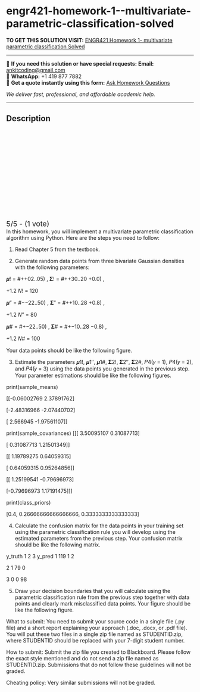 # engr421-homework-1--multivariate-parametric-classification-solved
**TO GET THIS SOLUTION VISIT:** [ENGR421 Homework 1- multivariate parametric classification Solved](https://www.ankitcodinghub.com/product/engr-421-dasc-521-introduction-to-machine-learning-solved/)


---

📩 **If you need this solution or have special requests:** **Email:** ankitcoding@gmail.com  
📱 **WhatsApp:** +1 419 877 7882  
📄 **Get a quote instantly using this form:** [Ask Homework Questions](https://www.ankitcodinghub.com/services/ask-homework-questions/)

*We deliver fast, professional, and affordable academic help.*

---

<h2>Description</h2>



<div class="kk-star-ratings kksr-auto kksr-align-center kksr-valign-top" data-payload="{&quot;align&quot;:&quot;center&quot;,&quot;id&quot;:&quot;113726&quot;,&quot;slug&quot;:&quot;default&quot;,&quot;valign&quot;:&quot;top&quot;,&quot;ignore&quot;:&quot;&quot;,&quot;reference&quot;:&quot;auto&quot;,&quot;class&quot;:&quot;&quot;,&quot;count&quot;:&quot;1&quot;,&quot;legendonly&quot;:&quot;&quot;,&quot;readonly&quot;:&quot;&quot;,&quot;score&quot;:&quot;5&quot;,&quot;starsonly&quot;:&quot;&quot;,&quot;best&quot;:&quot;5&quot;,&quot;gap&quot;:&quot;4&quot;,&quot;greet&quot;:&quot;Rate this product&quot;,&quot;legend&quot;:&quot;5\/5 - (1 vote)&quot;,&quot;size&quot;:&quot;24&quot;,&quot;title&quot;:&quot;ENGR421 Homework 1- multivariate parametric classification Solved&quot;,&quot;width&quot;:&quot;138&quot;,&quot;_legend&quot;:&quot;{score}\/{best} - ({count} {votes})&quot;,&quot;font_factor&quot;:&quot;1.25&quot;}">

<div class="kksr-stars">

<div class="kksr-stars-inactive">
            <div class="kksr-star" data-star="1" style="padding-right: 4px">


<div class="kksr-icon" style="width: 24px; height: 24px;"></div>
        </div>
            <div class="kksr-star" data-star="2" style="padding-right: 4px">


<div class="kksr-icon" style="width: 24px; height: 24px;"></div>
        </div>
            <div class="kksr-star" data-star="3" style="padding-right: 4px">


<div class="kksr-icon" style="width: 24px; height: 24px;"></div>
        </div>
            <div class="kksr-star" data-star="4" style="padding-right: 4px">


<div class="kksr-icon" style="width: 24px; height: 24px;"></div>
        </div>
            <div class="kksr-star" data-star="5" style="padding-right: 4px">


<div class="kksr-icon" style="width: 24px; height: 24px;"></div>
        </div>
    </div>

<div class="kksr-stars-active" style="width: 138px;">
            <div class="kksr-star" style="padding-right: 4px">


<div class="kksr-icon" style="width: 24px; height: 24px;"></div>
        </div>
            <div class="kksr-star" style="padding-right: 4px">


<div class="kksr-icon" style="width: 24px; height: 24px;"></div>
        </div>
            <div class="kksr-star" style="padding-right: 4px">


<div class="kksr-icon" style="width: 24px; height: 24px;"></div>
        </div>
            <div class="kksr-star" style="padding-right: 4px">


<div class="kksr-icon" style="width: 24px; height: 24px;"></div>
        </div>
            <div class="kksr-star" style="padding-right: 4px">


<div class="kksr-icon" style="width: 24px; height: 24px;"></div>
        </div>
    </div>
</div>


<div class="kksr-legend" style="font-size: 19.2px;">
            5/5 - (1 vote)    </div>
    </div>
In this homework, you will implement a multivariate parametric classification algorithm using Python. Here are the steps you need to follow:

1. Read Chapter 5 from the textbook.

2. Generate random data points from three bivariate Gaussian densities with the following parameters:

𝝁! = #++02..05) , 𝚺! = #++30..20 +0.0) ,

+1.2 𝑁! = 120

𝝁” = #−−22..50) , 𝚺” = #++10..28 +0.8) ,

+1.2 𝑁” = 80

𝝁# = #+−22..50) , 𝚺# = #+−10..28 −0.8) ,

+1.2 𝑁# = 100

Your data points should be like the following figure.

3. Estimate the parameters 𝝁1!, 𝝁1″, 𝝁1#, 𝚺2!, 𝚺2″, 𝚺2#, 𝑃4(𝑦 = 1), 𝑃4(𝑦 = 2), and 𝑃4(𝑦 = 3) using the data points you generated in the previous step. Your parameter estimations should be like the following figures.

print(sample_means)

[[-0.06002769 2.37891762]

[-2.48316966 -2.07440702]

[ 2.566945 -1.97561107]]

print(sample_covariances) [[[ 3.50095107 0.31087713]

[ 0.31087713 1.21501349]]

[[ 1.19789275 0.64059315]

[ 0.64059315 0.95264856]]

[[ 1.25199541 -0.79696973]

[-0.79696973 1.17191475]]]

print(class_priors)

[0.4, 0.26666666666666666, 0.3333333333333333]

4. Calculate the confusion matrix for the data points in your training set using the parametric classification rule you will develop using the estimated parameters from the previous step. Your confusion matrix should be like the following matrix.

y_truth 1 2 3 y_pred 1 119 1 2

2 1 79 0

3 0 0 98

5. Draw your decision boundaries that you will calculate using the parametric classification rule from the previous step together with data points and clearly mark misclassified data points. Your figure should be like the following figure.

What to submit: You need to submit your source code in a single file (.py file) and a short report explaining your approach (.doc, .docx, or .pdf file). You will put these two files in a single zip file named as STUDENTID.zip, where STUDENTID should be replaced with your 7-digit student number.

How to submit: Submit the zip file you created to Blackboard. Please follow the exact style mentioned and do not send a zip file named as STUDENTID.zip. Submissions that do not follow these guidelines will not be graded.

Cheating policy: Very similar submissions will not be graded.
